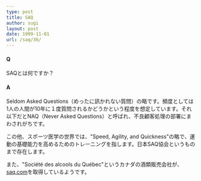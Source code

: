 ```yaml
---
type: post
title: SAQ
author: sugi
layout: post
date: 1999-11-01
url: /saq/36/
---
```

#### Q

SAQとは何ですか？

#### A

Seldom Asked Questions（めったに訊かれない質問）の略です。頻度としては1人の人間が10年に１度質問されるかどうかという程度を想定しています。それ以下だとNAQ（Never Asked Questions）と呼ばれ、不良顧客処理の部署にまわされがちです。

この他、スポーツ医学の世界では、"Speed, Agility, and Quickness"の略で、運動の基礎能力を高めるためのトレーニングを指します。日本SAQ協会というものまで存在します。

また、"Soci&eacute;t&eacute; des alcools du Qu&eacute;bec"というカナダの酒類販売会社が、[saq.com](http://www.saq.com)を取得しているようです。
